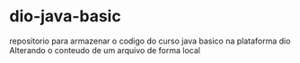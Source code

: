 # dio-java-basic
repositorio para armazenar o codigo do curso java basico na plataforma dio
Alterando o conteudo de um arquivo de forma local